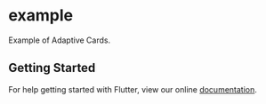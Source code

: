 # example

Example of Adaptive Cards.

## Getting Started

For help getting started with Flutter, view our online
[documentation](https://flutter.io/).

